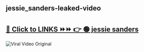 
 ## jessie_sanders-leaked-video 

# <h2><a href="https://clipsfans.com/jessie_sanders&ref=git">🔗 Click to LINKS ⏩⏩ 👉 🟢 jessie sanders </a></h2>

<a href="https://clipsfans.com/jessie_sanders&ref=git" rel="nofollow" data-target="animated-image.originalLink"><img src="https://i.ibb.co.com/xMMVF88/686577567.gif" alt="Viral Video Original" style="max-width: 100%; display: inline-block;" data-target="animated-image.originalImage"></a>
